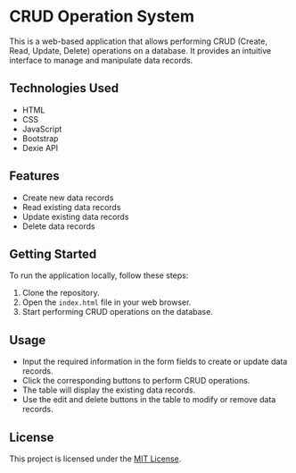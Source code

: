 # CRUD Operation System

This is a web-based application that allows performing CRUD (Create, Read, Update, Delete) operations on a database. It provides an intuitive interface to manage and manipulate data records.

## Technologies Used

- HTML
- CSS
- JavaScript
- Bootstrap
- Dexie API

## Features

- Create new data records
- Read existing data records
- Update existing data records
- Delete data records

## Getting Started

To run the application locally, follow these steps:

1. Clone the repository.
2. Open the `index.html` file in your web browser.
3. Start performing CRUD operations on the database.

## Usage

- Input the required information in the form fields to create or update data records.
- Click the corresponding buttons to perform CRUD operations.
- The table will display the existing data records.
- Use the edit and delete buttons in the table to modify or remove data records.

## License

This project is licensed under the [MIT License](LICENSE).
